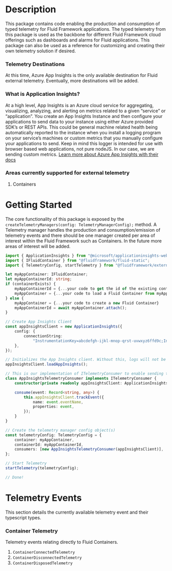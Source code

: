 # Description

This package contains code enabling the production and consumption of typed telemetry for Fluid Framework applications. The typed telemetry from this package is used as the backbone for different Fluid Framework cloud offerings such as dashboards and alarms for Fluid applications. This package can also be used as a reference for customizing and creating their own telemetry solution if desired.

### Telemetry Destinations

At this time, Azure App Insights is the only available destination for Fluid external telemetry. Eventually, more destinations will be added.

### What is Application Insights?

At a high level, App Insights is an Azure cloud service for aggregating, visualizing, analyzing, and alerting on metrics related to a given “service” or “application”.
You create an App Insights Instance and then configure your applications to send data to your instance using either Azure provided SDK’s or REST APIs.
This could be general machine related health being automatically reported to the instance when you install a logging program on your service’s machines or custom metrics that you manually configure your applications to send. Keep in mind this logger is intended for use with browser based web applications, not pure nodeJS.
In our case, we are sending custom metrics. [Learn more about Azure App Insights with their docs](https://learn.microsoft.com/en-us/azure/azure-monitor/app/app-insights-overview?tabs=net)

### Areas currently supported for external telemetry

1. Containers

# Getting Started

The core functionality of this package is exposed by the `createTelemetryManagers(config: TelemetryManagerConfig);` method. A Telemetry manager handles the production and consumption/emission of telemetry events and there should be one manager created per area of interest within the Fluid Framework such as Containers. In the future more areas of interest will be added.

```ts
import { ApplicationInsights } from "@microsoft/applicationinsights-web";
import { IFluidContainer } from "@fluidframework/fluid-static";
import { TelemetryConfig, startTelemetry } from "@fluidframework/external-telemetry"

let myAppContainer: IFluidContainer;
let myAppContainerId: string;
if (containerExists) {
	myAppContainerId = {...your code to get the id of the existing container}
	myAppContainer = {...your code to load a Fluid Container from myAppContainerId}
} else {
	myAppContainer = {...your code to create a new Fluid Container}
	myAppContainerId = await myAppContainer.attach();
}

// Create App Insights Client
const appInsightsClient = new ApplicationInsights({
	config: {
		connectionString:
			"InstrumentationKey=abcdefgh-ijkl-mnop-qrst-uvwxyz6ffd9c;IngestionEndpoint=https://westus2-2.in.applicationinsights.azure.com/;LiveEndpoint=https://westus2.livediagnostics.monitor.azure.com/",
	},
});

// Initializes the App Insights client. Without this, logs will not be sent to Azure.
appInsightsClient.loadAppInsights();

// This is our implementation of ITelemetryConsumer to enable sending telemetry to Azure App Insights.
class AppInsightsTelemetryConsumer implements ITelemetryConsumer {
	constructor(private readonly appInsightsClient: ApplicationInsights) {}

	consume(event: Record<string, any>) {
		this.appInsightsClient.trackEvent({
			name: event.eventName,
			properties: event,
		});
	}
}

// Create the telemetry manager config object(s)
const telemetryConfig: TelemetryConfig = {
	container: myAppContainer,
	containerId: myAppContainerId,
	consumers: [new AppInsightsTelemetryConsumer(appInsightsClient)],
};

// Start Telemetry
startTelemetry(telemetryConfig);

// Done!
```

# Telemetry Events

This section details the currently available telemetry event and their typescript types.

### Container Telemetry

Telemetry events relating directly to Fluid Containers.

1. `ContainerConnectedTelemetry`
1. `ContainerDisconnectedTelemetry`
1. `ContainerDisposedTelemetry`
